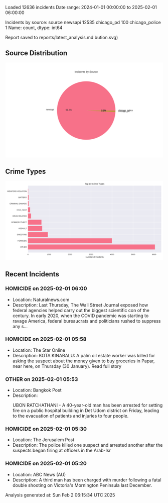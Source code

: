 
Loaded 12636 incidents
Date range: 2024-01-01 00:00:00 to 2025-02-01 06:00:00

Incidents by source:
source
newsapi           12535
chicago_pd          100
chicago_police        1
Name: count, dtype: int64

Report saved to reports/latest_analysis.md
bution.svg)

## Source Distribution
![Source Distribution](images/source_distribution.svg)

## Crime Types
![Crime Types](images/crime_types.svg)

## Recent Incidents

### HOMICIDE on 2025-02-01 06:00
- Location: Naturalnews.com
- Description: Last Thursday, The Wall Street Journal exposed how federal agencies helped carry out the biggest scientific con of the century. In early 2020, when the COVID pandemic was starting to ravage America, federal bureaucrats and politicians rushed to suppress any s…


### HOMICIDE on 2025-02-01 05:58
- Location: The Star Online
- Description: KOTA KINABALU: A palm oil estate worker was killed for asking the suspect about the money given to buy groceries in Papar, near here, on Thursday (30 January). Read full story


### OTHER on 2025-02-01 05:53
- Location: Bangkok Post
- Description: <p>UBON RATCHATHANI - A 40-year-old man has been arrested for setting fire on a public hospital building in Det Udom district on Friday, leading to the evacuation of patients and injuries to four people.</p>


### HOMICIDE on 2025-02-01 05:30
- Location: The Jerusalem Post
- Description: The police killed one suspect and arrested another after the suspects began firing at officers in the Arab-Isr


### HOMICIDE on 2025-02-01 05:20
- Location: ABC News (AU)
- Description: A third man has been charged with murder following a fatal double shooting on Victoria's Mornington Peninsula last December.

Analysis generated at: Sun Feb  2 06:15:34 UTC 2025
